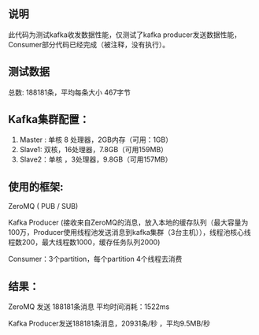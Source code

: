 ## 说明
   
   此代码为测试kafka收发数据性能，仅测试了kafka producer发送数据性能，Consumer部分代码已经完成（被注释，没有执行）。
   
##  测试数据
  
   总数: 188181条，平均每条大小 467字节

## Kafka集群配置：
   <ol> 
     <li> Master : 单核 8 处理器，2GB内存（可用：1GB）</li>
     <li>Slave1: 双核，16处理器，7.8GB（可用159MB）</li>
     <li>Slave2：单核 ，3处理器，9.8GB（可用157MB）</li>
    </ol>    
    
##  使用的框架:
   <p>ZeroMQ ( PUB / SUB)</p>
   Kafka Producer (接收来自ZeroMQ的消息，放入本地的缓存队列（最大容量为100万，Producer使用线程池发送消息到kafka集群（3台主机）），线程池核心线程数200，最大线程数1000，缓存任务队列2000)
     <p> Consumer：3个partition，每个partition 4个线程去消费</p>

##  结果：
   
   <p> ZeroMQ 发送 188181条消息 平均时间消耗：1522ms</p>
    <p>Kafka Producer发送188181条消息，20931条/秒 ，平均9.5MB/秒</p>
